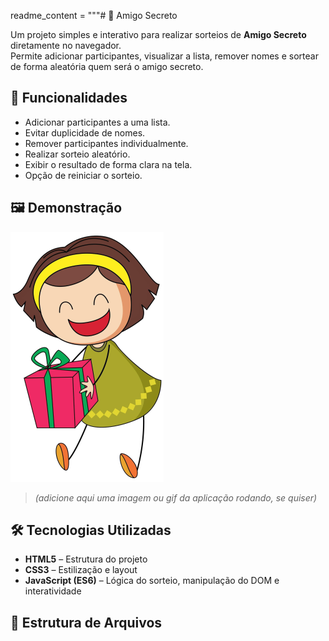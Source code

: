 readme_content = """# 🎁 Amigo Secreto

Um projeto simples e interativo para realizar sorteios de **Amigo Secreto** diretamente no navegador.  
Permite adicionar participantes, visualizar a lista, remover nomes e sortear de forma aleatória quem será o amigo secreto.  

## 🚀 Funcionalidades

- Adicionar participantes a uma lista.  
- Evitar duplicidade de nomes.  
- Remover participantes individualmente.  
- Realizar sorteio aleatório.  
- Exibir o resultado de forma clara na tela.  
- Opção de reiniciar o sorteio.  

## 🖼️ Demonstração

![Preview do Projeto](presente.png)  

> *(adicione aqui uma imagem ou gif da aplicação rodando, se quiser)*  

## 🛠️ Tecnologias Utilizadas

- **HTML5** – Estrutura do projeto  
- **CSS3** – Estilização e layout  
- **JavaScript (ES6)** – Lógica do sorteio, manipulação do DOM e interatividade  

## 📂 Estrutura de Arquivos

